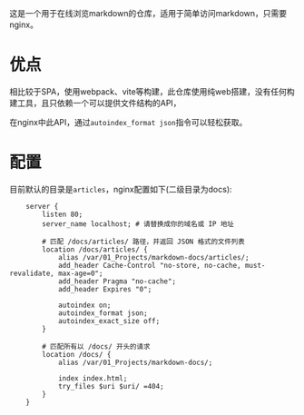 这是一个用于在线浏览markdown的仓库，适用于简单访问markdown，只需要nginx。

# 优点

相比较于SPA，使用webpack、vite等构建，此仓库使用纯web搭建，没有任何构建工具，且只依赖一个可以提供文件结构的API，

在nginx中此API，通过`autoindex_format json`指令可以轻松获取。

# 配置

目前默认的目录是`articles`，nginx配置如下(二级目录为docs):
```
	server {
		listen 80;
		server_name localhost; # 请替换成你的域名或 IP 地址

		# 匹配 /docs/articles/ 路径，并返回 JSON 格式的文件列表
		location /docs/articles/ {
			alias /var/01_Projects/markdown-docs/articles/;
			add_header Cache-Control "no-store, no-cache, must-revalidate, max-age=0";
    		add_header Pragma "no-cache";
    		add_header Expires "0";

			autoindex on;
			autoindex_format json;
			autoindex_exact_size off;
		}

		# 匹配所有以 /docs/ 开头的请求
		location /docs/ {
			alias /var/01_Projects/markdown-docs/;

			index index.html;
			try_files $uri $uri/ =404;
		}
	}
```
